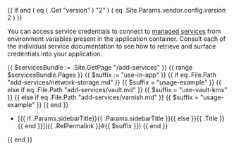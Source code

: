 <!-- shortcode start {{ .Name }} -->
{{ if and ( eq ( .Get "version" ) "2" ) ( eq .Site.Params.vendor.config.version 2 ) }}

You can access service credentials to connect to [managed services](/add-services/) from environment variables present in the application container.
Consult each of the individual service documentation to see how to retrieve and surface credentials into your application.

{{ $servicesBundle := .Site.GetPage "/add-services" }}
{{ range $servicesBundle.Pages }}
{{ $suffix := "use-in-app" }}
{{ if eq .File.Path "add-services/network-storage.md" }}
    {{ $suffix = "usage-example" }}
{{ else if eq .File.Path "add-services/vault.md" }}
    {{ $suffix = "use-vault-kms" }}
{{ else if eq .File.Path "add-services/varnish.md" }}
    {{ $suffix = "usage-example" }}
{{ end }}
- [{{ if .Params.sidebarTitle}}{{ .Params.sidebarTitle }}{{ else }}{{ .Title }}{{ end }}]({{ .RelPermalink }}#{{ $suffix }})
{{ end }}

{{ end }}
<!-- shortcode end {{ .Name }} -->
